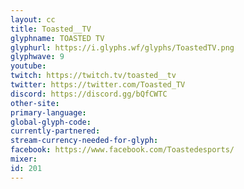```yaml
---
layout: cc
title: Toasted__TV
glyphname: TOASTED TV
glyphurl: https://i.glyphs.wf/glyphs/ToastedTV.png
glyphwave: 9
youtube: 
twitch: https://twitch.tv/toasted__tv
twitter: https://twitter.com/Toasted_TV
discord: https://discord.gg/bQfCWTC
other-site: 
primary-language: 
global-glyph-code: 
currently-partnered: 
stream-currency-needed-for-glyph: 
facebook: https://www.facebook.com/Toastedesports/
mixer: 
id: 201
---
```


